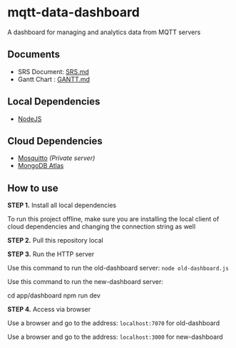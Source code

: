 # mqtt-data-dashboard

A dashboard for managing and analytics data from MQTT servers

## Documents

* SRS Document: [SRS.md](/SRS.md)
* Gantt Chart : [GANTT.md](/GANTT.md)

## Local Dependencies

* [NodeJS](https://nodejs.org)

## Cloud Dependencies

* [Mosquitto](https://mosquitto.org/) *(Private server)*
* [MongoDB Atlas](https://www.mongodb.com/atlas)

## How to use

**STEP 1.** Install all local dependencies

To run this project offline, make sure you are installing the local client of cloud dependencies and changing the connection string as well

**STEP 2.** Pull this repository local

**STEP 3.** Run the HTTP server

Use this command to run the old-dashboard server: `node old-dashboard.js`

Use this command to run the new-dashboard server:

  cd app/dashboard
  npm run dev

**STEP 4.** Access via browser

Use a browser and go to the address: `localhost:7070` for old-dashboard

Use a browser and go to the address: `localhost:3000` for new-dashboard
